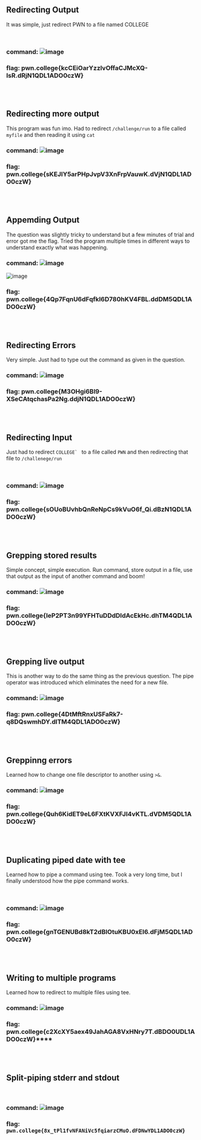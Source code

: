 ## Redirecting Output 
It was simple, just redirect PWN to a file named COLLEGE

<br>

### command: ![image](https://github.com/user-attachments/assets/968e0bdf-a91a-4e54-8423-4e9191a65d52)


### flag: pwn.college{kcCEiOarYzzlvOffaCJMcXQ-IsR.dRjN1QDL1ADO0czW}

<br><br>

## Redirecting more output

This program was fun imo. Had to redirect ```/challenge/run``` to a file called ```myfile``` and then reading it using ```cat```
<br>

### command: ![image](https://github.com/user-attachments/assets/0b77f2e7-95d3-4ea8-ad40-85c85ba7cfad)


### flag: pwn.college{sKEJIY5arPHpJvpV3XnFrpVauwK.dVjN1QDL1ADO0czW}
<br><br>

## Appemding Output
The question was slightly tricky to understand but a few minutes of trial and error got me the flag. Tried the program multiple times in different ways to understand exactly what was happening.
<br>

### command: ![image](https://github.com/user-attachments/assets/db2fca98-2c3f-4257-9c17-6a231256da6f)
![image](https://github.com/user-attachments/assets/d77d40b3-3351-47e3-8671-bcca8ddd297b)



### flag: pwn.college{4Qp7FqnU6dFqfkI6D780hKV4FBL.ddDM5QDL1ADO0czW}
<br><br>

## Redirecting Errors

Very simple. Just had to type out the command as given in the question.
<br>

### command: ![image](https://github.com/user-attachments/assets/908aaa39-d005-43a8-a031-45fab8bb9eb1)


### flag: pwn.college{M3OHgi6Bl9-XSeCAtqchasPa2Ng.ddjN1QDL1ADO0czW}
<br><br>

##  Redirecting Input
Just had to redirect ```COLLEGE` ``` to a file called ```PWN``` and then redirecting that file to ```/challenege/run```

<br>

### command: ![image](https://github.com/user-attachments/assets/7bf11287-2ab7-4ec9-b75b-3567f848eb54)


### flag: pwn.college{sOUoBUvhbQnReNpCs9kVuO6f_Qi.dBzN1QDL1ADO0czW}
<br><br>

## Grepping stored results
Simple concept, simple execution. Run command, store output in a file, use that output as the input of another command and boom!
<br>

### command: ![image](https://github.com/user-attachments/assets/e0f21248-2031-44fe-ab46-6fa106d2a26b)


### flag: pwn.college{IeP2PT3n99YFHTuDDdDIdAcEkHc.dhTM4QDL1ADO0czW}
<br><br>

## Grepping live output
This is another way to do the same thing as the previous question. The pipe operator was introduced which eliminates the need for a new file.
<br>

### command: ![image](https://github.com/user-attachments/assets/a5489bf0-c79e-4a0b-aefa-aac212076a90)


### flag: pwn.college{4DtMftRnxUSFaRk7-q8DQswmhDY.dlTM4QDL1ADO0czW}
<br><br>

## Greppinng errors
Learned how to change one file descriptor to another using ```>&```. 
<br>

### command: ![image](https://github.com/user-attachments/assets/f2cb7579-da17-48ef-90fb-4f3ac4c01413)


### flag: pwn.college{Quh6KidET9eL6FXtKVXFJI4vKTL.dVDM5QDL1ADO0czW}
<br><br>

## Duplicating piped date with tee

Learned how to pipe a command using tee. Took a very long time, but I finally understood how the pipe command works.

<br>

### command: ![image](https://github.com/user-attachments/assets/8ecc377c-00b5-497f-a52b-42ebb7fb88c7)


### flag: pwn.college{gnTGENUBd8kT2dBIOtuKBU0xEI6.dFjM5QDL1ADO0czW}
<br><br>

## Writing to multiple programs
Learned how to redirect to multiple files using tee.
<br>

### command: ![image](https://github.com/user-attachments/assets/2d80feee-dfd1-41a0-81b6-6fa69e7811f1)


### flag: pwn.college{c2XcXY5aex49JahAGA8VxHNry7T.dBDO0UDL1ADO0czW}****
<br><br>

## Split-piping stderr and stdout

<br>

### command: ![image](https://github.com/user-attachments/assets/18bf367f-eb2b-4f9f-8bdb-1a146853aa64)


### flag: ``pwn.college{8x_tPl1fvNFANiVc5fqiarzCMuO.dFDNwYDL1ADO0czW}``
<br><br>

